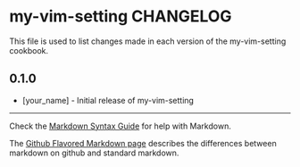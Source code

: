 my-vim-setting CHANGELOG
========================

This file is used to list changes made in each version of the my-vim-setting cookbook.

0.1.0
-----
- [your_name] - Initial release of my-vim-setting

- - -
Check the [Markdown Syntax Guide](http://daringfireball.net/projects/markdown/syntax) for help with Markdown.

The [Github Flavored Markdown page](http://github.github.com/github-flavored-markdown/) describes the differences between markdown on github and standard markdown.
